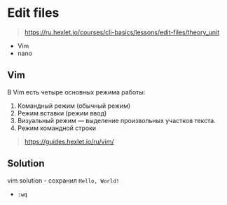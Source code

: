 # Edit files

> https://ru.hexlet.io/courses/cli-basics/lessons/edit-files/theory_unit

- Vim
- nano

## Vim

В Vim есть четыре основных режима работы:

1. Командный режим (обычный режим)
2. Режим вставки (режим ввод)
3. Визуальный режим — выделение произвольных участков текста.
4. Режим командной строки

> https://guides.hexlet.io/ru/vim/

## Solution

vim solution - сохранил `Hello, World!`

- `:wq`
